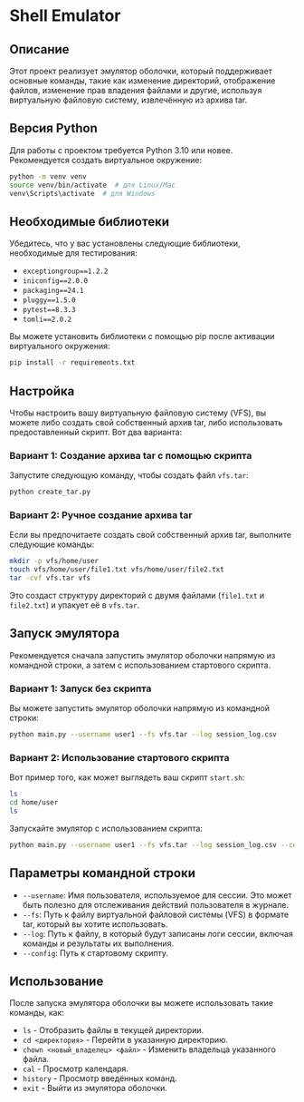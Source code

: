 
# Shell Emulator

## Описание

Этот проект реализует эмулятор оболочки, который поддерживает основные команды, такие как изменение директорий, отображение файлов, изменение прав владения файлами и другие, используя виртуальную файловую систему, извлечённую из архива tar.

## Версия Python

Для работы с проектом требуется Python 3.10 или новее. Рекомендуется создать виртуальное окружение:

```bash
python -m venv venv
source venv/bin/activate  # для Linux/Mac
venv\Scripts\activate  # для Windows
```

## Необходимые библиотеки

Убедитесь, что у вас установлены следующие библиотеки, необходимые для тестирования:

- `exceptiongroup==1.2.2`
- `iniconfig==2.0.0`
- `packaging==24.1`
- `pluggy==1.5.0`
- `pytest==8.3.3`
- `tomli==2.0.2`

Вы можете установить библиотеки с помощью pip после активации виртуального окружения:

```bash
pip install -r requirements.txt
```

## Настройка

Чтобы настроить вашу виртуальную файловую систему (VFS), вы можете либо создать свой собственный архив tar, либо использовать предоставленный скрипт. Вот два варианта:

### Вариант 1: Создание архива tar с помощью скрипта

Запустите следующую команду, чтобы создать файл `vfs.tar`:

```bash
python create_tar.py
```

### Вариант 2: Ручное создание архива tar

Если вы предпочитаете создать свой собственный архив tar, выполните следующие команды:

```bash
mkdir -p vfs/home/user
touch vfs/home/user/file1.txt vfs/home/user/file2.txt
tar -cvf vfs.tar vfs
```

Это создаст структуру директорий с двумя файлами (`file1.txt` и `file2.txt`) и упакует её в `vfs.tar`.

## Запуск эмулятора

Рекомендуется сначала запустить эмулятор оболочки напрямую из командной строки, а затем с использованием стартового скрипта.

### Вариант 1: Запуск без скрипта

Вы можете запустить эмулятор оболочки напрямую из командной строки:

```bash
python main.py --username user1 --fs vfs.tar --log session_log.csv
```

### Вариант 2: Использование стартового скрипта

Вот пример того, как может выглядеть ваш скрипт `start.sh`:

```bash
ls
cd home/user
ls
```

Запускайте эмулятор с использованием скрипта:

```bash
python main.py --username user1 --fs vfs.tar --log session_log.csv --config start.sh
```

## Параметры командной строки

- `--username`: Имя пользователя, используемое для сессии. Это может быть полезно для отслеживания действий пользователя в журнале.
- `--fs`: Путь к файлу виртуальной файловой системы (VFS) в формате tar, который вы хотите использовать.
- `--log`: Путь к файлу, в который будут записаны логи сессии, включая команды и результаты их выполнения.
- `--config`: Путь к стартовому скрипту.
## Использование

После запуска эмулятора оболочки вы можете использовать такие команды, как:

- `ls` - Отобразить файлы в текущей директории.
- `cd <директория>` - Перейти в указанную директорию.
- `chown <новый_владелец> <файл>` - Изменить владельца указанного файла.
- `cal` - Просмотр календаря.
- `history` - Просмотр введённых команд.
- `exit` - Выйти из эмулятора оболочки.
